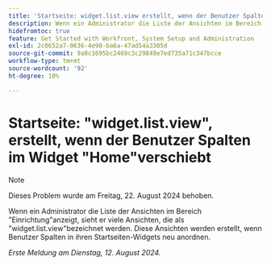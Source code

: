 ```yaml
---
title: 'Startseite: widget.list.view erstellt, wenn der Benutzer Spalten im Widget "Home"verschiebt'
description: Wenn ein Administrator die Liste der Ansichten im Bereich "Einrichtung"anzeigt, sieht er viele Ansichten, die Widget.list.view genannt werden. Diese Ansichten werden erstellt, wenn Benutzer Spalten in ihren Startseiten-Widgets neu anordnen.
hidefromtoc: true
feature: Get Started with Workfront, System Setup and Administration
exl-id: 2c0652a7-0636-4e90-ba6a-47ad54a3305d
source-git-commit: 9a8c1695bc2469c3c29849e7ed735a71c347bcce
workflow-type: tm+mt
source-wordcount: '92'
ht-degree: 10%

---
```


# Startseite: &quot;widget.list.view&quot;, erstellt, wenn der Benutzer Spalten im Widget &quot;Home&quot;verschiebt

>[!NOTE]
>
>Dieses Problem wurde am Freitag, 22. August 2024 behoben.

Wenn ein Administrator die Liste der Ansichten im Bereich &quot;Einrichtung&quot;anzeigt, sieht er viele Ansichten, die als &quot;widget.list.view&quot;bezeichnet werden. Diese Ansichten werden erstellt, wenn Benutzer Spalten in ihren Startseiten-Widgets neu anordnen.

_Erste Meldung am Dienstag, 12. August 2024._
